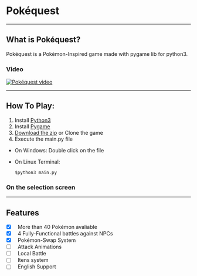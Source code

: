 # Pokéquest

<hr>

## What is Pokéquest?

Pokéquest is a Pokémon-Inspired game made with pygame lib for python3.

### Video

[![Pokéquest video](https://img.youtube.com/vi/8xdGPaMHo5Y/maxresdefault.jpg)](hhttps://www.youtube.com/watch?v=8xdGPaMHo5Y)

<hr>

## How To Play:

1. Install [Python3](https://www.python.org/downloads/)
2. Install [Pygame](https://www.pygame.org/wiki/GettingStarted)
3. [Download the zip](https://github.com/Txiag/Pokequest/archive/master.zip) or Clone the game
4. Execute the main.py file 
- On Windows: Double click on the file
- On Linux Terminal: 

  ` $python3 main.py `

### On the selection screen
<hr>

## Features
- [x] &nbsp; More than 40 Pokémon avaliable
- [x] &nbsp; 4 Fully-Functional battles against NPCs
- [x] &nbsp; Pokémon-Swap System
- [ ] &nbsp; Attack Animations
- [ ] &nbsp; Local Battle
- [ ] &nbsp; Itens system
- [ ] &nbsp; English Support
